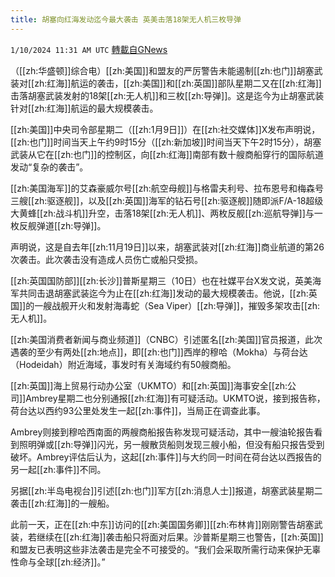 ```yaml
---
title: 胡塞向红海发动迄今最大袭击 英美击落18架无人机三枚导弹
---
```

`1/10/2024 11:31 AM UTC` [轉載自GNews](https://gnews.org/articles/2204665)

（[[zh:华盛顿]]综合电）[[zh:美国]]和盟友的严厉警告未能遏制[[zh:也门]]胡塞武装对[[zh:红海]]航运的袭击，[[zh:美国]]和[[zh:英国]]部队星期二又在[[zh:红海]]击落胡塞武装发射的18架[[zh:无人机]]和三枚[[zh:导弹]]。这是迄今为止胡塞武装针对[[zh:红海]]航运的最大规模袭击。

[[zh:美国]]中央司令部星期二（[[zh:1月9日]]）在[[zh:社交媒体]]X发布声明说，[[zh:也门]]时间当天上午约9时15分（[[zh:新加坡]]时间当天下午2时15分），胡塞武装从它在[[zh:也门]]的控制区，向[[zh:红海]]南部有数十艘商船穿行的国际航道发动“复杂的袭击”。

[[zh:美国海军]]的艾森豪威尔号[[zh:航空母舰]]与格雷夫利号、拉布恩号和梅森号三艘[[zh:驱逐舰]]，以及[[zh:英国]]海军的钻石号[[zh:驱逐舰]]随即派F/A-18超级大黄蜂[[zh:战斗机]]升空，击落18架[[zh:无人机]]、两枚反舰[[zh:巡航导弹]]与一枚反舰弹道[[zh:导弹]]。

声明说，这是自去年[[zh:11月19日]]以来，胡塞武装对[[zh:红海]]商业航道的第26次袭击。此次袭击没有造成人员伤亡或船只受损。

[[zh:英国国防部]][[zh:长沙]]普斯星期三（10日）也在社媒平台X发文说，英美海军共同击退胡塞武装迄今为止在[[zh:红海]]发动的最大规模袭击。他说，[[zh:英国]]的一艘战舰开火和发射海毒蛇（Sea Viper）[[zh:导弹]]，摧毁多架攻击[[zh:无人机]]。

[[zh:美国消费者新闻与商业频道]]（CNBC）引述匿名[[zh:美国]]官员报道，此次遇袭的至少有两处[[zh:地点]]，即[[zh:也门]]西岸的穆哈（Mokha）与荷台达（Hodeidah）附近海域，事发时有关海域约有50艘商船。

[[zh:英国]]海上贸易行动办公室（UKMTO）和[[zh:英国]]海事安全[[zh:公司]]Ambrey星期二也分别通报[[zh:红海]]有可疑活动。UKMTO说，接到报告称，荷台达以西约93公里处发生一起[[zh:事件]]，当局正在调查此事。

Ambrey则接到穆哈西南面的两艘商船报告称发现可疑活动，其中一艘油轮报告看到照明弹或[[zh:导弹]]闪光，另一艘散货船则发现三艘小船，但没有船只报告受到破坏。Ambrey评估后认为，这起[[zh:事件]]与大约同一时间在荷台达以西报告的另一起[[zh:事件]]不同。

另据[[zh:半岛电视台]]引述[[zh:也门]]军方[[zh:消息人士]]报道，胡塞武装星期二袭击[[zh:红海]]的一艘船。

此前一天，正在[[zh:中东]]访问的[[zh:美国国务卿]][[zh:布林肯]]刚刚警告胡塞武装，若继续在[[zh:红海]]袭击船只将面对后果。沙普斯星期三也警告，[[zh:英国]]和盟友已表明这些非法袭击是完全不可接受的。“我们会采取所需行动来保护无辜性命与全球[[zh:经济]]。”
